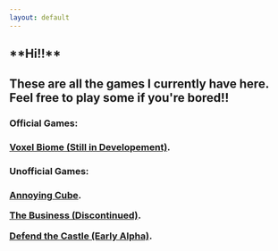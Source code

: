 ```yaml
---
layout: default
---
```


<h2>**Hi!!** <h2>

These are all the games I currently have here. Feel free to play some if you're bored!! 

<h3>Official Games:<h3>

[Voxel Biome (Still in Developement)](./games/voxel-biome/index.html).

<h3>Unofficial Games:<h3>

[Annoying Cube](./games/flying-cube/index.html).

[The Business (Discontinued)](./games/the-business-dev/index.html).

[Defend the Castle (Early Alpha)](./games/defend-the-castle/index.html).